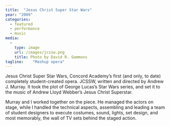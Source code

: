 ```yaml
---
title:  "Jesus Christ Super Star Wars"
year: "2009"
categories:
  - featured
  - performance
  - music
media:
  -
    type: image
    url: /images/jcssw.png
    title: Photo by David R. Gammons
tagline:    "Mashup opera"
---
```

Jesus Christ Super Star Wars, Concord Academy&#8217;s first (and only, to date) completely student-created opera. JCSSW, written and directed by Andrew J. Murray. It took the plot of George Lucas&#8217;s Star Wars series, and set it to the music of Andrew Lloyd Webber&#8217;s Jesus Christ Superstar.

Murray and I worked together on the piece. He managed the actors on stage, while I handled the technical aspects, assembling and leading a team of student designers to execute costumes, sound, lights, set design, and most memorably, the wall of TV sets behind the staged action.
